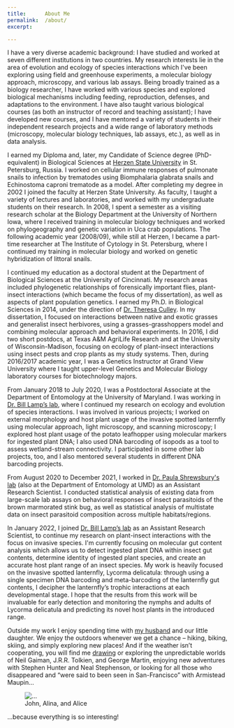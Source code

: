 ```yaml
---
title:      About Me
permalink:  /about/
excerpt:    

---
```


I have a very diverse academic background: I have studied and worked at seven different institutions in two countries. My research interests lie in the area of evolution and ecology of species interactions which I've been exploring using field and greenhouse experiments, a molecular biology approach, microscopy, and various lab assays. Being broadly trained as a biology researcher, I have worked with various species and explored biological mechanisms including feeding, reproduction, defenses, and adaptations to the environment. I have also taught various biological courses (as both an instructor of record and teaching assistant); I have developed new courses, and I have mentored a variety of students in their independent research projects and a wide range of laboratory methods (microscopy, molecular biology techniques, lab assays, etc.), as well as in data analysis. 

I earned my Diploma and, later, my Candidate of Science degree (PhD-equivalent) in Biological Sciences at [Herzen State University](https://www.herzen.spb.ru/en/About_University) in St. Petersburg, Russia. I worked on cellular immune responses of pulmonate snails to infection by trematodes using Biomphalaria glabrata snails and Echinostoma caproni trematode as a model. After completing my degree in 2002 I joined the faculty at Herzen State University. As faculty, I taught a variety of lectures and laboratories, and worked with my undergraduate students on their research. In 2008, I spent a semester as a visiting research scholar at the Biology Department at the University of Northern Iowa, where I received training in molecular biology techniques and worked on phylogeography and genetic variation in Uca crab populations. The following academic year (2008/09), while still at Herzen, I became a part-time researcher at The Institute of Cytology in St. Petersburg, where I continued my training in molecular biology and worked on genetic hybridization of littoral snails.

I continued my education as a doctoral student at the Department of Biological Sciences at the University of Cincinnati. My research areas included phylogenetic relationships of forensically important flies, plant-insect interactions (which became the focus of my dissertation), as well as aspects of plant population genetics. I earned my Ph.D. in Biological Sciences in 2014, under the direction of [Dr. Theresa Culley](https://culleylab.com/). In my dissertation, I focused on interactions between native and exotic grasses and generalist insect herbivores, using a grasses-grasshoppers model and combining molecular approach and behavioral experiments. In 2016, I did two short postdocs, at Texas A&M AgriLife Research and at the University of Wisconsin-Madison, focusing on ecology of plant-insect interactions using insect pests and crop plants as my study systems. Then, during 2016/2017 academic year, I was a Genetics Instructor at Grand View University where I taught upper-level Genetics and Molecular Biology laboratory courses for biotechnology majors. 

From January 2018 to July 2020, I was a Postdoctoral Associate at the Department of Entomology at the University of Maryland. I was working in [Dr. Bill Lamp’s lab](http://www.clfs.umd.edu/entm/lamp/index.html), where I continued my research on ecology and evolution of species interactions. I was involved in various projects; I worked on external morphology and host plant usage of the invasive spotted lanternfly using molecular approach, light microscopy, and scanning microscopy; I explored host plant usage of the potato leafhopper using molecular markers for ingested plant DNA; I also used DNA barcoding of isopods as a tool to assess wetland-stream connectivity. I participated in some other lab projects, too, and I also mentored several students in different DNA barcoding projects. 

From August 2020 to December 2021, I worked in [Dr. Paula Shrewsbury's lab](https://shrewsburylab.weebly.com/) (also at the Department of Entomology at UMD) as an Assistant Research Scientist. I conducted statistical analysis of existing data from large-scale lab assays on behavioral responses of insect parasitoids of the brown marmorated stink bug, as well as statistical analysis of multistate data on insect parasitoid composition across multiple habitats/regions.

In January 2022, I joined [Dr. Bill Lamp’s lab](http://www.clfs.umd.edu/entm/lamp/index.html) as an Assistant Research Scientist, to continue my research on plant-insect interactions with the focus on invasive species. I'm currently focusing on molecular gut content analysis which allows us to detect ingested plant DNA within insect gut contents, determine identity of ingested plant species, and create an accurate host plant range of an insect species. My work is heavily focused on the invasive spotted lanternfly, Lycorma delicatula: through using a single specimen DNA barcoding and meta-barcoding of the lanternfly gut contents, I decipher the lanternfly’s trophic interactions at each developmental stage. I hope that the results from this work will be invaluable for early detection and monitoring the nymphs and adults of Lycorma delicatula and predicting its novel host plants in the introduced range.

Outside my work I enjoy spending time with [my husband](http://ic4f.me) and our little daughter. We enjoy the outdoors whenever we get a chance – hiking, biking, skiing, and simply exploring new places! And if the weather isn’t cooperating, you will find me [drawing](https://www.deviantart.com/totodor/gallery) or exploring the unpredictable worlds of Neil Gaiman, J.R.R. Tolkien, and George Martin, enjoying new adventures with Stephen Hunter and Neal Stephenson, or looking for all those who disappeared and “were said to been seen in San-Francisco” with Armistead Maupin… 


<figure>
<img
    class="ic4f-mtrig ic4f-zoomin w-40 d-block mx-auto"
    src="{{ '/assets/content/misc/we.jpg' | relative_url }}" 
    alt="..." >
  <figcaption class="d-none">John, Alina, and Alice</figcaption>
</figure>

...because everything is so interesting!
